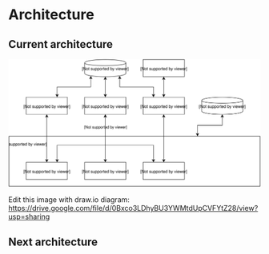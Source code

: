 # Architecture

## Current architecture

![Architecture Diagram](/docs/images/pasta_architecture_diagram.svg)

Edit this image with draw.io diagram:
https://drive.google.com/file/d/0Bxco3LDhyBU3YWMtdUpCVFYtZ28/view?usp=sharing

## Next architecture
